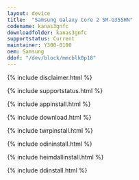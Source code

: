 ```yaml
---
layout: device
title:  "Samsung Galaxy Core 2 SM-G355HN"
codename: kanas3gnfc
downloadfolder: kanas3gnfc
supportstatus: Current
maintainer: Y300-0100
oem: Samsung
ddof: "/dev/block/mmcblk0p18"
---
```


{% include disclaimer.html %}

{% include supportstatus.html %}

{% include appinstall.html %}

{% include download.html %}

{% include twrpinstall.html %}

{% include odininstall.html %}

{% include heimdallinstall.html %}

{% include ddinstall.html %}
